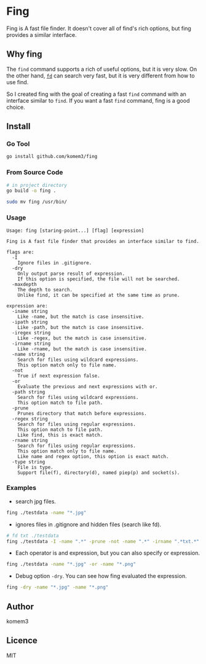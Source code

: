 # Fing

Fing is A fast file finder.
It doesn't cover all of find's rich options, but fing provides a similar interface.

## Why fing

The `find` command supports a rich of useful options, but it is very slow.
On the other hand, [`fd`](https://github.com/sharkdp/fd) can search very fast, but it is very different from how to use find.

So I created fing with the goal of creating a fast `find` command with an interface similar to `find`.
If you want a fast `find` command, fing is a good choice.

## Install

### Go Tool

```bash
go install github.com/komem3/fing
```

### From Source Code

```bash
# in project directory
go build -o fing .

sudo mv fing /usr/bin/
```

### Usage

```
Usage: fing [staring-point...] [flag] [expression]

Fing is A fast file finder that provides an interface similar to find.

flags are:
  -I
    Ignore files in .gitignore.
  -dry
    Only output parse result of expression.
    If this option is specified, the file will not be searched.
  -maxdepth
    The depth to search.
    Unlike find, it can be specified at the same time as prune.

expression are:
  -iname string
    Like -name, but the match is case insensitive.
  -ipath string
    Like -path, but the match is case insensitive.
  -iregex string
    Like -regex, but the match is case insensitive.
  -irname string
    Like -rname, but the match is case insensitive.
  -name string
    Search for files using wildcard expressions.
    This option match only to file name.
  -not
    True if next expression false.
  -or
    Evaluate the previous and next expressions with or.
  -path string
    Search for files using wildcard expressions.
    This option match to file path.
  -prune
    Prunes directory that match before expressions.
  -regex string
    Search for files using regular expressions.
    This option match to file path.
    Like find, this is exact match.
  -rname string
    Search for files using regular expressions.
    This option match only to file name.
    Like name and regex option, this option is exact match.
  -type string
    File is type.
    Support file(f), directory(d), named piep(p) and socket(s).
```

### Examples

- search jpg files.

```bash
fing ./testdata -name "*.jpg"
```

- ignores files in .gitignore and hidden files (search like fd).

```bash
# fd txt ./testdata
fing ./testdata -I -name ".*" -prune -not -name ".*" -irname ".*txt.*"
```

- Each operator is and expression, but you can also specify or expression.

```bash
fing ./testdata -name "*.jpg" -or -name "*.png"
```

- Debug option `-dry`. You can see how fing evaluated the expression.

```bash
fing -dry -name "*.jpg" -name "*.png"
```

## Author

komem3

## Licence

MIT
